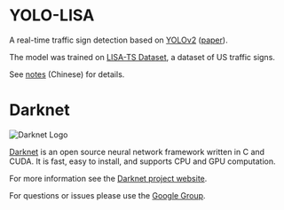 # YOLO-LISA

A real-time traffic sign detection based on [YOLOv2](https://pjreddie.com/darknet/yolo/) ([paper](https://arxiv.org/abs/1612.08242)).

The model was trained on [LISA-TS Dataset](http://cvrr.ucsd.edu/vivachallenge/index.php/signs/sign-detection/), a dataset of US traffic signs.

See [notes](notes.txt) (Chinese) for details.

# Darknet

![Darknet Logo](http://pjreddie.com/media/files/darknet-black-small.png)

[Darknet](https://github.com/pjreddie/darknet) is an open source neural network framework written in C and CUDA. It is fast, easy to install, and supports CPU and GPU computation.

For more information see the [Darknet project website](http://pjreddie.com/darknet).

For questions or issues please use the [Google Group](https://groups.google.com/forum/#!forum/darknet).
